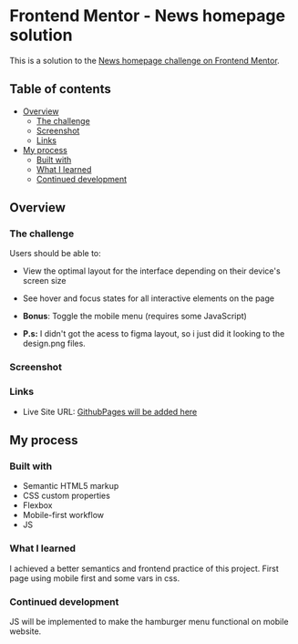 # Frontend Mentor - News homepage solution

This is a solution to the [News homepage challenge on Frontend Mentor](https://www.frontendmentor.io/challenges/news-homepage-H6SWTa1MFl).

## Table of contents

- [Overview](#overview)
  - [The challenge](#the-challenge)
  - [Screenshot](#screenshot)
  - [Links](#links)
- [My process](#my-process)
  - [Built with](#built-with)
  - [What I learned](#what-i-learned)
  - [Continued development](#continued-development)

## Overview

### The challenge

Users should be able to:

- View the optimal layout for the interface depending on their device's screen size
- See hover and focus states for all interactive elements on the page
- **Bonus**: Toggle the mobile menu (requires some JavaScript)

- **P.s:** I didn't got the acess to figma layout, so i just did it looking to the design.png files.

### Screenshot


### Links
- Live Site URL: [GithubPages will be added here](https://your-live-site-url.com)

## My process

### Built with

- Semantic HTML5 markup
- CSS custom properties
- Flexbox
- Mobile-first workflow
- JS


### What I learned
I achieved a better semantics and frontend practice of this project.
First page using mobile first and some vars in css.

### Continued development

JS will be implemented to make the hamburger menu functional on mobile website.